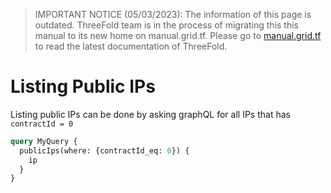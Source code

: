 > IMPORTANT NOTICE (05/03/2023): 
The information of this page is outdated. ThreeFold team is in the process of migrating this this manual to its new home on manual.grid.tf. Please go to [manual.grid.tf](https://manual.grid.tf/) to read the latest documentation of ThreeFold.

# Listing Public IPs

Listing public IPs can be done by asking graphQL for all IPs that has `contractId = 0`

```graphql
query MyQuery {
  publicIps(where: {contractId_eq: 0}) {
    ip
  }
}
```